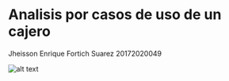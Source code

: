 # Analisis por casos de uso de un cajero

Jheisson Enrique Fortich Suarez 20172020049

![alt text](https://github.com/Forson666/Analisis-por-casos-de-uso-de-un-cajero/blob/master/diagrama%20de%20casos%20de%20uso.png)
